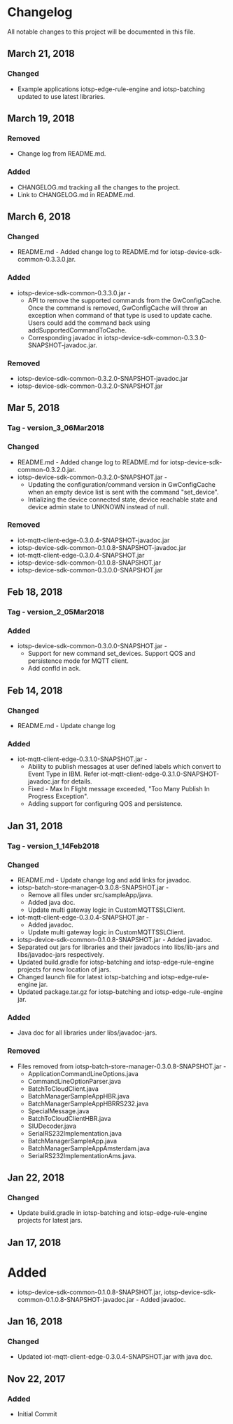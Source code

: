 # Changelog
All notable changes to this project will be documented in this file.

## March 21, 2018    

### Changed   

* Example applications iotsp-edge-rule-engine and iotsp-batching updated to use latest libraries.   

## March 19, 2018    

### Removed

* Change log from README.md.  

### Added   

* CHANGELOG.md tracking all the changes to the project.   
* Link to CHANGELOG.md in README.md.   


## March 6, 2018    

### Changed  

* README.md - Added change log to README.md for iotsp-device-sdk-common-0.3.3.0.jar.

### Added  

* iotsp-device-sdk-common-0.3.3.0.jar - 
  * API to remove the supported commands from the GwConfigCache. Once the command is removed, GwConfigCache will throw an exception when command of that type is used to update cache. Users could add the command back using addSupportedCommandToCache. 
  * Corresponding javadoc in iotsp-device-sdk-common-0.3.3.0-SNAPSHOT-javadoc.jar.       

### Removed  
* iotsp-device-sdk-common-0.3.2.0-SNAPSHOT-javadoc.jar
* iotsp-device-sdk-common-0.3.2.0-SNAPSHOT.jar 


## Mar 5, 2018   

### Tag - version_3_06Mar2018

### Changed   

* README.md - Added change log to README.md for iotsp-device-sdk-common-0.3.2.0.jar.    
* iotsp-device-sdk-common-0.3.2.0-SNAPSHOT.jar - 
  * Updating the configuration/command version in GwConfigCache when an empty device list is sent with the command "set_device".
  * Intializing the device connected state, device reachable state and device admin state to UNKNOWN instead of null.     

### Removed  

* iot-mqtt-client-edge-0.3.0.4-SNAPSHOT-javadoc.jar  
* iotsp-device-sdk-common-0.1.0.8-SNAPSHOT-javadoc.jar   
* iot-mqtt-client-edge-0.3.0.4-SNAPSHOT.jar   
* iotsp-device-sdk-common-0.1.0.8-SNAPSHOT.jar   
* iotsp-device-sdk-common-0.3.0.0-SNAPSHOT.jar    


## Feb 18, 2018      

### Tag - version_2_05Mar2018   

### Added   

* iotsp-device-sdk-common-0.3.0.0-SNAPSHOT.jar - 
  * Support for new command set_devices. Support QOS and persistence mode for MQTT client. 
  * Add confId in ack.    


## Feb 14, 2018     

### Changed  

* README.md - Update change log   

### Added   

* iot-mqtt-client-edge-0.3.1.0-SNAPSHOT.jar - 
  * Ability to publish messages at user defined labels which convert to Event Type in IBM. Refer iot-mqtt-client-edge-0.3.1.0-SNAPSHOT-javadoc.jar for details. 
  * Fixed - Max In Flight message exceeded, "Too Many Publish In Progress Exception". 
  * Adding support for configuring QOS and persistence.        


## Jan 31, 2018    

### Tag - version_1_14Feb2018   

### Changed   

* README.md - Update change log and add links for javadoc.   
* iotsp-batch-store-manager-0.3.0.8-SNAPSHOT.jar - 
  * Remove all files under src/sampleApp/java.
  * Added java doc.
  * Update multi gateway logic in CustomMQTTSSLClient.   
* iot-mqtt-client-edge-0.3.0.4-SNAPSHOT.jar - 
  * Added javadoc.
  * Update multi gateway logic in CustomMQTTSSLClient.    
* iotsp-device-sdk-common-0.1.0.8-SNAPSHOT.jar -  Added javadoc.      
* Separated out jars for libraries and their javadocs into libs/lib-jars and libs/javadoc-jars respectively.   
* Updated build.gradle for iotsp-batching and iotsp-edge-rule-engine projects for new location of jars.   
* Changed launch file for latest iotsp-batching and iotsp-edge-rule-engine jar.   
* Updated package.tar.gz for iotsp-batching and iotsp-edge-rule-engine jar.   

### Added  

* Java doc for all libraries under libs/javadoc-jars.    

### Removed   

* Files removed from iotsp-batch-store-manager-0.3.0.8-SNAPSHOT.jar - 
  * ApplicationCommandLineOptions.java
  * CommandLineOptionParser.java
  * BatchToCloudClient.java
  * BatchManagerSampleAppHBR.java
  * BatchManagerSampleAppHBRRS232.java
  * SpecialMessage.java
  * BatchToCloudClientHBR.java
  * SIUDecoder.java
  * SerialRS232Implementation.java
  * BatchManagerSampleApp.java
  * BatchManagerSampleAppAmsterdam.java 
  * SerialRS232ImplementationAms.java.   


## Jan 22, 2018   

### Changed   

* Update build.gradle in iotsp-batching and iotsp-edge-rule-engine projects for latest jars.    


## Jan 17, 2018    

# Added   

* iotsp-device-sdk-common-0.1.0.8-SNAPSHOT.jar, iotsp-device-sdk-common-0.1.0.8-SNAPSHOT-javadoc.jar -  Added javadoc.    

## Jan 16, 2018   

### Changed  

* Updated iot-mqtt-client-edge-0.3.0.4-SNAPSHOT.jar with java doc.    


## Nov 22, 2017   

### Added      

* Initial Commit      







